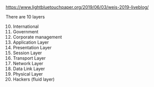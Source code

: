 https://www.lightbluetouchpaper.org/2019/06/03/weis-2019-liveblog/

There are 10 layers

10. International
9. Government
8. Corporate management
7. Application Layer
6. Presentation Layer
5. Session Layer
4. Transport Layer
3. Network Layer
2. Data Link Layer
1. Physical Layer
0. Hackers (fluid layer)



